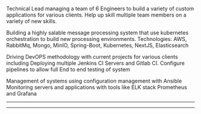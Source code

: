 Technical Lead managing a team of 6 Engineers to build a variety of custom applications for various clients. Help up skill multiple team members on a
variety of new skills.

Building a highly salable message processing system that use kubernetes
orchestration to build new processing environments. Technologies: AWS,
RabbitMq, Mongo, MinIO, Spring-Boot, Kubernetes, NextJS, Elasticsearch

Driving DevOPS methodology with current projects for various clients including Deploying multiple Jenkins CI Servers and Gitlab CI. Configure pipelines to allow full End to end testing of system 

Management of systems using configuration management with Ansible Monitoring servers and applications with tools like ELK stack  Prometheus and Grafana

----


<!-- # GitHub Stats

<center>

<img src="https://github-readme-stats.vercel.app/api?username=robrotheram&theme=default&hide_border=true&include_all_commits=false&count_private=false"
style="width:100%; padding:0px 80px"/>

<img src="https://github-readme-streak-stats.herokuapp.com/?user=robrotheram&theme=default&hide_border=true"
style="width:100%; padding:0px 80px"/>

<img src="https://github-readme-stats.vercel.app/api/top-langs/?username=robrotheram&theme=default&hide_border=true&include_all_commits=false&count_private=false&layout=compact&hide=css,html"
style="width:100%; padding:0px 80px"/>

</center> -->

----